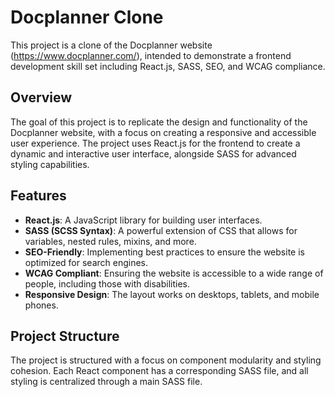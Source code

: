 # Docplanner Clone

This project is a clone of the Docplanner website (https://www.docplanner.com/), intended to demonstrate a frontend development skill set including React.js, SASS, SEO, and WCAG compliance.

## Overview

The goal of this project is to replicate the design and functionality of the Docplanner website, with a focus on creating a responsive and accessible user experience. The project uses React.js for the frontend to create a dynamic and interactive user interface, alongside SASS for advanced styling capabilities.

## Features

- **React.js**: A JavaScript library for building user interfaces.
- **SASS (SCSS Syntax)**: A powerful extension of CSS that allows for variables, nested rules, mixins, and more.
- **SEO-Friendly**: Implementing best practices to ensure the website is optimized for search engines.
- **WCAG Compliant**: Ensuring the website is accessible to a wide range of people, including those with disabilities.
- **Responsive Design**: The layout works on desktops, tablets, and mobile phones.

## Project Structure

The project is structured with a focus on component modularity and styling cohesion. Each React component has a corresponding SASS file, and all styling is centralized through a main SASS file.


